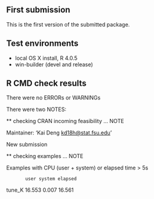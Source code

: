 First submission
----------------

This is the first version of the submitted package.

Test environments
-----------------

-   local OS X install, R 4.0.5
-   win-builder (devel and release)

R CMD check results
-------------------

There were no ERRORs or WARNINGs

There were two NOTES:

\*\* checking CRAN incoming feasibility … NOTE

Maintainer: ‘Kai Deng
<a href="mailto:kd18h@stat.fsu.edu" class="email">kd18h@stat.fsu.edu</a>’

New submission

\*\* checking examples … NOTE

Examples with CPU (user + system) or elapsed time &gt; 5s

           user system elapsed

tune\_K 16.553 0.007 16.561
